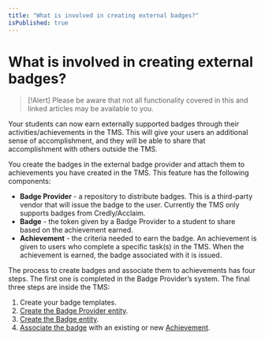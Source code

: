 ```yaml
---
title: "What is involved in creating external badges?"
isPublished: true
---
```


# What is involved in creating external badges?

> [!Alert] Please be aware that not all functionality covered in this and linked articles may be available to you.

Your students can now earn externally supported badges through their activities/achievements in the TMS. This will give your users an additional sense of accomplishment, and they will be able to share that accomplishment with others outside the TMS.

You create the badges in the external badge provider and attach them to achievements you have created in the TMS. This feature has the following components: 
- **Badge Provider** - a repository to distribute badges. This is a third-party vendor that will issue the badge to the user. Currently the TMS only supports badges from Credly/Acclaim.
- **Badge** - the token given by a Badge Provider to a student to share based on the achievement earned.
- **Achievement** - the criteria needed to earn the badge. An achievement is given to users who complete a specific task(s) in the TMS. When the achievement is earned, the badge associated with it is issued.

The process to create badges and associate them to achievements has four steps. The first one is completed in the Badge Provider’s system. The final three steps are inside the TMS:
1. Create your badge templates. 
1. [Create the Badge Provider entity](create-badge-provider.md).
1. [Create the Badge entity](create-badge.md).
1. [Associate the badge](associate-badge.md) with an existing or new [Achievement](create-achievements-to-motivate-learners.md).
